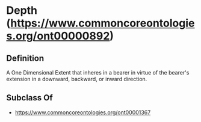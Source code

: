 # Depth (https://www.commoncoreontologies.org/ont00000892)

## Definition
A One Dimensional Extent that inheres in a bearer in virtue of the bearer's extension in a downward, backward, or inward direction.

## Subclass Of
- https://www.commoncoreontologies.org/ont00001367

